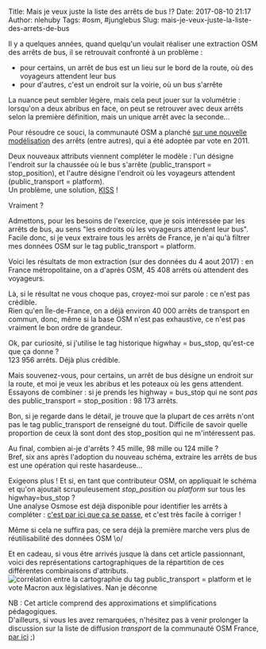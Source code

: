 Title: Mais je veux juste la liste des arrêts de bus !?
Date: 2017-08-10 21:17
Author: nlehuby
Tags: #osm, #junglebus
Slug: mais-je-veux-juste-la-liste-des-arrets-de-bus

Il y a quelques années, quand quelqu'un voulait réaliser une extraction OSM des arrêts de bus, il se retrouvait confronté à un problème : 


* pour certains, un arrêt de bus est un lieu sur le bord de la route, où des voyageurs attendent leur bus
* pour d'autres, c'est un endroit sur la voirie, où un bus s'arrête 

La nuance peut sembler légère, mais cela peut jouer sur la volumétrie : lorsqu'on a deux abribus en face, on peut se retrouver avec deux arrêts selon la première définition, mais un unique arrêt avec la seconde...

Pour résoudre ce souci, la communauté OSM a planché [sur une nouvelle modélisation](https://wiki.openstreetmap.org/wiki/Proposed_features/Public_Transport) des arrêts (entre autres), qui a été adoptée par vote en 2011.

Deux nouveaux attributs viennent compléter le modèle : l'un désigne l'endroit sur la chaussée où le bus s'arrête (public_transport = stop_position), et l'autre désigne l'endroit où les voyageurs attendent (public_transport = platform).<br>
Un problème, une solution, [KISS](https://fr.wikipedia.org/wiki/Principe_KISS) ! 

Vraiment ?

Admettons, pour les besoins de l'exercice, que je sois intéressée par les arrêts de bus, au sens "les endroits où les voyageurs attendent leur bus".<br>
Facile donc, si je veux extraire tous les arrêts de France, je n'ai qu'à filtrer mes données OSM sur le tag public_transport = platform.

Voici les résultats de mon extraction (sur des données du 4 aout 2017) : en France métropolitaine, on a d'après OSM, 45 408 arrêts où attendent des voyageurs.

Là, si le résultat ne vous choque pas, croyez-moi sur parole : ce n'est pas crédible.<br>
Rien qu'en Île-de-France, on a déjà environ 40 000 arrêts de transport en commun, donc, même si la base OSM n'est pas exhaustive, ce n'est pas vraiment le bon ordre de grandeur.

Ok, par curiosité, si j'utilise le tag historique higwhay = bus_stop, qu'est-ce que ça donne ?<br>
123 956 arrêts. Déjà plus crédible.

Mais souvenez-vous, pour certains, un arrêt de bus désigne un endroit sur la route, et moi je veux les abribus et les poteaux où les gens attendent. Essayons de combiner : si je prends les highway = bus_stop qui ne sont *pas* des public_transport = stop_position : 98 173 arrêts.

Bon, si je regarde dans le détail, je trouve que la plupart de ces arrêts n'ont pas le tag public_transport de renseigné du tout. Difficile de savoir quelle proportion de ceux là sont dont des stop_position qui ne m'intéressent pas.

Au final, combien ai-je d'arrêts ? 45 mille, 98 mille ou 124 mille ?<br>
Bref, six ans après l'adoption du nouveau schéma, extraire les arrêts de bus est une opération qui reste hasardeuse...

Exigeons plus ! Et si, en tant que contributeur OSM, on appliquait le schéma et qu'on ajoutait scrupuleusement _stop_position_ ou _platform_ sur tous les higwhay=bus_stop ?<br>
Une analyse Osmose est déjà disponible pour identifier les arrêts à compléter : [c'est par ici que ça se passe](http://osmose.openstreetmap.fr/en/errors/?item=2140&class=21411), et c'est très facile à corriger !


Même si cela ne suffira pas, ce sera déjà la première marche vers plus de réutilisabilité des données OSM \o/


Et en cadeau, si vous être arrivés jusque là dans cet article passionnant, voici des représentations cartographiques de la répartition de ces différentes combinaisons d'attributs.
![corrélation entre la cartographie du tag public_transport = platform et le vote Macron aux législatives. Nan je déconne]({attach}images/20170810_mais_je_veux_juste_la_liste_des_arrets_de_bus/bus_stop_public_transport.gif)


NB : Cet article comprend des approximations et simplifications pédagogiques.<br>
D'ailleurs, si vous les avez remarquées, n'hésitez pas à venir prolonger la discussion sur la liste de diffusion _transport_ de la communauté OSM France,  [par ici](http://listes.openstreetmap.fr/wws/info/transport) ;)

